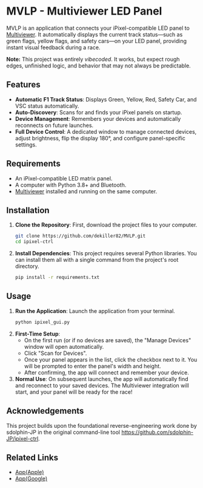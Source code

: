 # MVLP - Multiviewer LED Panel

MVLP is an application that connects your iPixel-compatible LED panel to [Multiviewer](https://multiviewer.app/). It automatically displays the current track status—such as green flags, yellow flags, and safety cars—on your LED panel, providing instant visual feedback during a race.

**Note:** This project was entirely *vibecoded*. It works, but expect rough edges, unfinished logic, and behavior that may not always be predictable.

## Features
 
- **Automatic F1 Track Status**: Displays Green, Yellow, Red, Safety Car, and VSC status automatically.  
- **Auto-Discovery**: Scans for and finds your iPixel panels on startup.  
- **Device Management**: Remembers your devices and automatically reconnects on future launches.  
- **Full Device Control**: A dedicated window to manage connected devices, adjust brightness, flip the display 180°, and configure panel-specific settings.  

## Requirements

- An iPixel-compatible LED matrix panel.  
- A computer with Python 3.8+ and Bluetooth.  
- [Multiviewer](https://multiviewer.app/) installed and running on the same computer.  

## Installation

1.  **Clone the Repository**: First, download the project files to your computer.
    ```bash
    git clone https://github.com/dekiller82/MVLP.git
    cd ipixel-ctrl
    ```

2.  **Install Dependencies**: This project requires several Python libraries. You can install them all with a single command from the project's root directory.
    ```bash
    pip install -r requirements.txt
    ```

## Usage

1.  **Run the Application**: Launch the application from your terminal.
    ```bash
    python ipixel_gui.py
    ```
2.  **First-Time Setup**:
    - On the first run (or if no devices are saved), the "Manage Devices" window will open automatically.
    - Click "Scan for Devices".
    - Once your panel appears in the list, click the checkbox next to it. You will be prompted to enter the panel's width and height.
    - After confirming, the app will connect and remember your device.
3.  **Normal Use**: On subsequent launches, the app will automatically find and reconnect to your saved devices. The Multiviewer integration will start, and your panel will be ready for the race!



## Acknowledgements

This project builds upon the foundational reverse-engineering work done by sdolphin-JP in the original command-line tool
https://github.com/sdolphin-JP/ipixel-ctrl.


## Related Links
- [App(Apple)](https://apps.apple.com/jp/app/ipixel-color/id1562961996)
- [App(Google)](https://play.google.com/store/apps/details?id=com.wifiled.ipixels)

